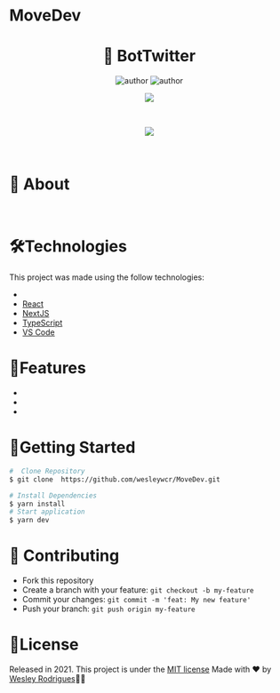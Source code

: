 # MoveDev

<h1 align="center"> <strong>🤖 BotTwitter</strong></h1>

<p align="center">
<img alt="author" src="https://img.shields.io/static/v1?label=WesleyRodrigues&message=Author&color=240b36&labelColor=000000">

<img alt="author" src="https://img.shields.io/static/v1?label=license&message=MIT&color=240b36&labelColor=000000">

</p>

<p align="center"><img src=".github/?raw=true"/>
</p>

<br />
<p align="center"><img src=".github/RoboT.png"/></p>

<br />

# 📕 About

</br>

# 🛠️Technologies 

This project was made using the follow technologies:

- []()
- [React](https://reactjs.org)
- [NextJS](https://nextjs.org/)
- [TypeScript](https://www.typescriptlang.org/)
- [VS Code](https://code.visualstudio.com/)


# 🚀Features


*
* 
* 


# 🏃Getting Started
```sh
#  Clone Repository
$ git clone  https://github.com/wesleywcr/MoveDev.git
```
```sh
# Install Dependencies
$ yarn install
# Start application
$ yarn dev
```

# 🤝 Contributing

- Fork this repository
- Create a branch with your feature: `git checkout -b my-feature`
- Commit your changes: `git commit -m 'feat: My new feature'`
- Push your branch: `git push origin my-feature`

# 📝License

Released in 2021.
This project is under the [MIT license](./LICENSE)
Made with ❤️ by [Wesley Rodrigues](https://github.com/wesleywcr)🤙👊
